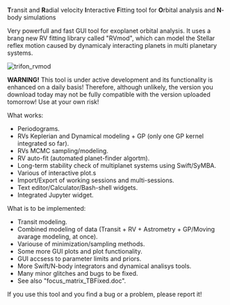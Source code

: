 
**T**ransit and **R**adial velocity **I**nteractive **F**itting tool for **O**rbital analysis and **N**-body simulations

Very powerfull and fast GUI tool for exoplanet orbital analysis. It uses a brang new RV fitting library called "RVmod", which can model the Stellar reflex motion caused by dynamicaly interacting planets in multi planetary systems.

![trifon_rvmod](https://user-images.githubusercontent.com/44244057/47589870-ccc4a400-d96a-11e8-8de0-3ea3ceed1a37.jpg)

**WARNING!** This tool is under active development and its functionality is enhanced on a daily basis! Therefore, although unlikely, the version you download today may not be fully compatible with the version uploaded tomorrow! Use at your own risk!

What works:

* Periodograms.
* RVs Keplerian and Dynamical modeling + GP (only one GP kernel integrated so far).
* RVs MCMC sampling/modeling.
* RV auto-fit (automated planet-finder algortm).
* Long-term stability check of multiplanet systems using Swift/SyMBA.
* Various of interactive plot.s 
* Import/Export of working sessions and multi-sessions. 
* Text editor/Calculator/Bash-shell widgets.
* Integrated Jupyter widget.

What is to be implemented:

* Transit modeling.
* Combined modeling of data (Transit + RV + Astrometry +  GP/Moving avarage modeling, at once). 
* Variouse of minimization/sampling methods.
* Some more GUI plots and plot functionality.
* GUI accsess to parameter limits and priors.
* More Swift/N-body integrators and dynamical analisys tools.
* Many minor glitches and bugs to be fixed.
* See also "focus_matrix_TBFixed.doc".

If you use this tool and you find a bug or a problem, please report it!
